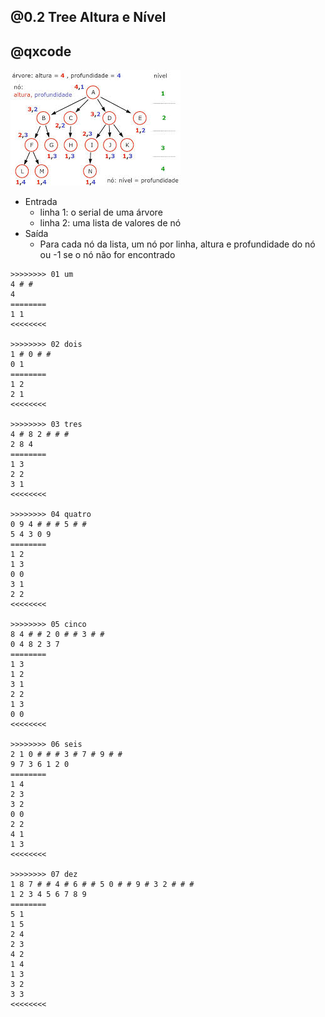 ## @0.2 Tree Altura e Nível
## @qxcode

![](capa.jpg)

- Entrada
    - linha 1: o serial de uma árvore
    - linha 2: uma lista de valores de nó
- Saída
    - Para cada nó da lista, um nó por linha, altura e profundidade do nó ou -1 se o nó não for encontrado

```
>>>>>>>> 01 um
4 # # 
4
========
1 1
<<<<<<<<

>>>>>>>> 02 dois
1 # 0 # # 
0 1
========
1 2
2 1
<<<<<<<<

>>>>>>>> 03 tres
4 # 8 2 # # # 
2 8 4
========
1 3
2 2
3 1
<<<<<<<<

>>>>>>>> 04 quatro
0 9 4 # # # 5 # # 
5 4 3 0 9
========
1 2
1 3
0 0
3 1
2 2
<<<<<<<<

>>>>>>>> 05 cinco
8 4 # # 2 0 # # 3 # # 
0 4 8 2 3 7
========
1 3
1 2
3 1
2 2
1 3
0 0
<<<<<<<<

>>>>>>>> 06 seis
2 1 0 # # # 3 # 7 # 9 # # 
9 7 3 6 1 2 0
========
1 4
2 3
3 2
0 0
2 2
4 1
1 3
<<<<<<<<

>>>>>>>> 07 dez
1 8 7 # # 4 # 6 # # 5 0 # # 9 # 3 2 # # # 
1 2 3 4 5 6 7 8 9
========
5 1
1 5
2 4
2 3
4 2
1 4
1 3
3 2
3 3
<<<<<<<<

```
